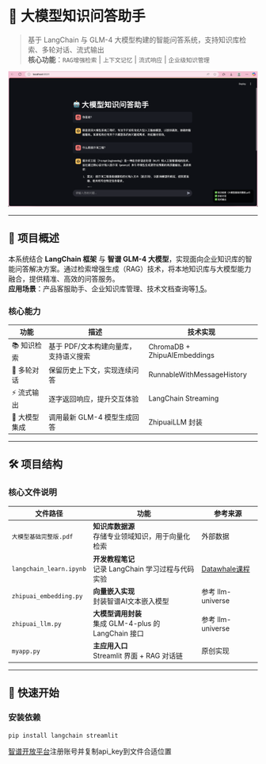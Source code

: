 # 🤖 大模型知识问答助手

> 基于 LangChain 与 GLM-4 大模型构建的智能问答系统，支持知识库检索、多轮对话、流式输出  
> ​**核心功能**​：`RAG增强检索` | `上下文记忆` | `流式响应` | `企业级知识管理`

<img src="web_graph.png" width = "1000">

---

## 🌟 项目概述
本系统结合 ​**LangChain 框架**​ 与 ​**智谱 GLM-4 大模型**，实现面向企业知识库的智能问答解决方案。通过检索增强生成（RAG）技术，将本地知识库与大模型能力融合，提供精准、高效的问答服务。  
​**应用场景**​：产品客服助手、企业知识库管理、技术文档查询等[1,5](@ref)。

### 核心能力
| 功能       | 描述                    | 技术实现                         |
| -------- | --------------------- | ---------------------------- |
| 📚 知识检索  | 基于 PDF/文本构建向量库，支持语义搜索 | ChromaDB + ZhipuAIEmbeddings |
| 💬 多轮对话  | 保留历史上下文，实现连续问答        | RunnableWithMessageHistory   |
| ⚡ 流式输出   | 逐字返回响应，提升交互体验         | LangChain Streaming          |
| 🧠 大模型集成 | 调用最新 GLM-4 模型生成回答     | ZhipuaiLLM 封装                |

---

## 🛠️ 项目结构
### 核心文件说明
| 文件路径                    | 功能                                            | 参考来源                                                          |
| ----------------------- | --------------------------------------------- | ------------------------------------------------------------- |
| `大模型基础完整版.pdf`          | ​**知识库数据源**​<br>存储专业领域知识，用于向量化检索              | 外部数据                                                          |
| `langchain_learn.ipynb` | ​**开发教程笔记**​<br>记录 LangChain 学习过程与代码实验        | [Datawhale课程](https://github.com/datawhalechina/llm-universe) |
| `zhipuai_embedding.py`  | ​**向量嵌入实现**​<br>封装智谱AI文本嵌入模型                  | 参考 llm-universe                                               |
| `zhipuai_llm.py`        | ​**大模型调用封装**​<br>集成 GLM-4-plus 的 LangChain 接口 | 参考 llm-universe                                               |
| `myapp.py`              | ​**主应用入口**​<br>Streamlit 界面 + RAG 对话链         | 原创实现                                                          |

---

## 🚀 快速开始
### 安装依赖
```bash
pip install langchain streamlit
```
[智谱开放平台](https://open.bigmodel.cn)注册账号并复制api_key到文件合适位置

